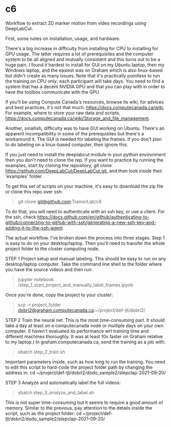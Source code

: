 # c6

Workflow to extract 2D marker motion from video recordings using DeepLabCut.

First, some notes on installation, usage, and hardware.

There's a big increase in difficulty from installing for CPU to installing for GPU usage. The latter requires a lot of prerequisites and the computer system to be all aligned and mutually consistent and this turns out to be a huge pain. I found it hardest to install for GUI on my Ubuntu laptop, then my Windows laptop, and the easiest was on Graham which is also linux-based but didn't create as many issues. Note that it's practically pointless to run the training on CPU only; each participant will take days. You need to find a system that has a decent NVIDIA GPU and that you can play with in order to have the toolbox communicate with the GPU. 

If you'll be using Compute Canada's resources, browse its wiki, for advices and best practices, it's not that much. https://docs.computecanada.ca/wiki. For example, where to store your raw data and scripts, https://docs.computecanada.ca/wiki/Storage_and_file_management.

Another, smallish, difficulty was to have GUI working on Ubuntu. There's an apparent incompatibility in some of the prerequisites but there's a workaround it. The GUI is needed for labeling the frames. If you don't plan to do labeling on a linux-based computer, then ignore this.

If you just need to install the deeplabcut module in your python environment then you don't need to clone the rep. If you want to practice by running the examples, start by cloning the repository, git clone https://github.com/DeepLabCut/DeepLabCut.git, and then look inside their 'examples' folder.

To get this set of scripts on your machine, it's easy to download the zip file or clone this repo over ssh:
>git clone git@github.com:TrainorLab/c6

To do that, you will need to authenticate with an ssh key, or use a client. For the ssh, check https://docs.github.com/en/github/authenticating-to-github/connecting-to-github-with-ssh/generating-a-new-ssh-key-and-adding-it-to-the-ssh-agent

The actual workflow. I've broken down the process into three stages. Step 1 is easy to do on your desktop/laptop. Then you'll need to transfer the whole project folder to the cluster computing node.

STEP 1
Project setup and manual labeling. This should be easy to run on any desktop/laptop computer. Take the command line shell to the folder where you have the source videos and then run: 
> jupyter notebook <path to where you placed the scripts>/step_1_start_project_and_manually_label_frames.ipynb

Once you're done, copy the project to your cluster:
> scp -r project_folder dobri2@graham.computecanada.ca:~/project/def-ljt/dobri2/

STEP 2
Train the neural net. This is the most time-consuming part. It should take a day at least on a computecanada node or multiple days on your own computer. (I haven't evaluated its performance wrt training time and different machines thoroughly. It was at least 10x faster on Graham relative to my laptop.) In graham.computecanada.ca, send the training as a job with:
> sbatch step_2_train.sh

Important parameters inside, such as how long to run the training. You need to edit this script to hard-code the project folder path by changing the address in:
cd ~/project/def-ljt/dobri2/dodo_sample2/stepclap-2021-09-20/

STEP 3
Analyze and automatically label the full videos:
> sbatch step_3_analyze_and_label.sh

This is not super time-consuming but it seems to require a good amount of memory. Similar to the previous, pay attention to the details inside the script, such as the project folder:
cd ~/project/def-ljt/dobri2/dodo_sample2/stepclap-2021-09-20/
